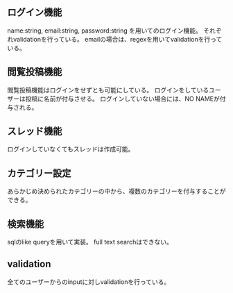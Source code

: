 ## ログイン機能

name:string, email:string, password:string
を用いてのログイン機能。
それぞれvalidationを行っている。
emailの場合は、regexを用いてvalidationを行っている。

   
## 閲覧投稿機能

閲覧投稿機能はログインをせずとも可能にしている。
ログインをしているユーザーは投稿に名前が付与させる。
ログインしていない場合には、NO NAMEが付与される。

## スレッド機能

ログインしていなくてもスレッドは作成可能。


## カテゴリー設定

あらかじめ決められたカテゴリーの中から、複数のカテゴリーを付与することが
できる。

## 検索機能
sqlのlike queryを用いて実装。
full text searchはできない。


## validation
全てのユーザーからのinputに対しvalidationを行っている。



